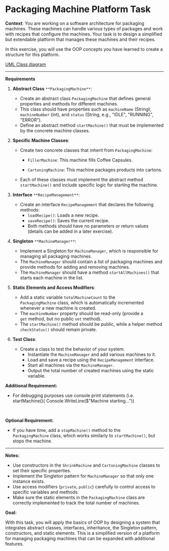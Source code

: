 # Packaging Machine Platform Task

**Context**: You are working on a software architecture for packaging machines. These machines can handle various types of packages and work with recipes that configure the machines. Your task is to design a simplified but extendable platform that manages these machines and their recipes.

In this exercise, you will use the OOP concepts you have learned to create a structure for this platform.

[UML Class diagram](https://miro.com/app/board/uXjVLXC5MCo=/?share_link_id=374161635551)

* * *

**Requirements**

1.  **Abstract Class** `**PackagingMachine**`:

    *   Create an abstract class `PackagingMachine` that defines general properties and methods for different machines.
    *   This class should have properties such as `machineName` (String), `machineNumber` (int), and `status` (String, e.g., "IDLE", "RUNNING", "ERROR").
    *   Define an abstract method `startMachine()` that must be implemented by the concrete machine classes.
2.  **Specific Machine Classes**:

    *   Create two concrete classes that inherit from `PackagingMachine`:
        *   `FillerMachine`: This machine fills Coffee Capsules.

        *   `CartoningMachine`: This machine packages products into cartons.
    *   Each of these classes must implement the abstract method `startMachine()` and include specific logic for starting the machine.
3.  **Interface** `**RecipeManagement**`:

    *   Create an interface `RecipeManagement` that declares the following methods:
        *   `loadRecipe()`: Loads a new recipe.
        *   `saveRecipe()`: Saves the current recipe.
        *   Both methods should have no parameters or return values (details can be added in a later exercise).
4.  **Singleton** `**MachineManager**`:

    *   Implement a Singleton for `MachineManager`, which is responsible for managing all packaging machines.
    *   The `MachineManager` should contain a list of packaging machines and provide methods for adding and removing machines.
    *   The `MachineManager` should have a method `startAllMachines()` that starts each machine in the list.
5.  **Static Elements and Access Modifiers**:

    *   Add a static variable `totalMachineCount` to the `PackagingMachine` class, which is automatically incremented whenever a new machine is created.
    *   The `machineNumber` property should be read-only (provide a `get` method, but no public `set` method).
    *   The `startMachine()` method should be public, while a helper method `checkStatus()` should remain private.
6.  **Test Class**:

    *   Create a class to test the behavior of your system:
        *   Instantiate the `MachineManager` and add various machines to it.
        *   Load and save a recipe using the `RecipeManagement` interface.
        *   Start all machines via the `MachineManager`.
        *   Output the total number of created machines using the static variable.

**Additional Requirement:**

*   For debugging purposes use console print statements (i.e. startMachine(){ Console.WriteLine($"Machine starting..."))



 

**Optional Requirement:**

*   If you have time, add a `stopMachine()` method to the `PackagingMachine` class, which works similarly to `startMachine()`, but stops the machine.

* * *

**Notes:**

*   Use constructors in the `ShrinkMachine` and `CartoningMachine` classes to set their specific properties.
*   Implement the Singleton pattern for `MachineManager` so that only one instance exists.
*   Use access modifiers (`private`, `public`) carefully to control access to specific variables and methods.
*   Make sure the static elements in the `PackagingMachine` class are correctly implemented to track the total number of machines.

**Goal:**

With this task, you will apply the basics of OOP by designing a system that integrates abstract classes, interfaces, inheritance, the Singleton pattern, constructors, and static elements. This is a simplified version of a platform for managing packaging machines that can be expanded with additional features.